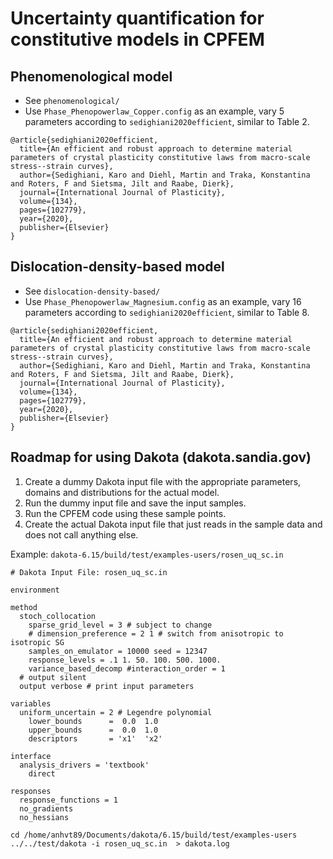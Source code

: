 
# Uncertainty quantification for constitutive models in CPFEM

## Phenomenological model

* See `phenomenological/` 
* Use `Phase_Phenopowerlaw_Copper.config` as an example, vary 5 parameters according to `sedighiani2020efficient`, similar to Table 2.

```
@article{sedighiani2020efficient,
  title={An efficient and robust approach to determine material parameters of crystal plasticity constitutive laws from macro-scale stress--strain curves},
  author={Sedighiani, Karo and Diehl, Martin and Traka, Konstantina and Roters, F and Sietsma, Jilt and Raabe, Dierk},
  journal={International Journal of Plasticity},
  volume={134},
  pages={102779},
  year={2020},
  publisher={Elsevier}
}
```

## Dislocation-density-based model

* See `dislocation-density-based/`
* Use `Phase_Phenopowerlaw_Magnesium.config` as an example, vary 16 parameters according to `sedighiani2020efficient`, similar to Table 8.

```
@article{sedighiani2020efficient,
  title={An efficient and robust approach to determine material parameters of crystal plasticity constitutive laws from macro-scale stress--strain curves},
  author={Sedighiani, Karo and Diehl, Martin and Traka, Konstantina and Roters, F and Sietsma, Jilt and Raabe, Dierk},
  journal={International Journal of Plasticity},
  volume={134},
  pages={102779},
  year={2020},
  publisher={Elsevier}
}
```

## Roadmap for using Dakota (dakota.sandia.gov)


1. Create a dummy Dakota input file with the appropriate parameters, domains and distributions for the actual model.
1. Run the dummy input file and save the input samples.
1. Run the CPFEM code using these sample points.
1. Create the actual Dakota input file that just reads in the sample data and does not call anything else.

Example: `dakota-6.15/build/test/examples-users/rosen_uq_sc.in`

```
# Dakota Input File: rosen_uq_sc.in

environment

method
  stoch_collocation
    sparse_grid_level = 3 # subject to change
    # dimension_preference = 2 1 # switch from anisotropic to isotropic SG
    samples_on_emulator = 10000 seed = 12347
    response_levels = .1 1. 50. 100. 500. 1000.
    variance_based_decomp #interaction_order = 1
  # output silent
  output verbose # print input parameters

variables
  uniform_uncertain = 2 # Legendre polynomial
    lower_bounds      =  0.0  1.0
    upper_bounds      =  0.0  1.0
    descriptors       = 'x1'  'x2'

interface
  analysis_drivers = 'textbook'
    direct

responses
  response_functions = 1
  no_gradients
  no_hessians
```

```shell
cd /home/anhvt89/Documents/dakota/6.15/build/test/examples-users
../../test/dakota -i rosen_uq_sc.in  > dakota.log
```
